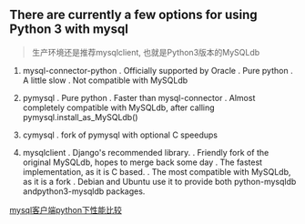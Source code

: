 ## There are currently a few options for using Python 3 with mysql
> 生产环境还是推荐mysqlclient, 也就是Python3版本的MySQLdb

1. mysql-connector-python
. Officially supported by Oracle
. Pure python
. A little slow
. Not compatible with MySQLdb

2. pymysql
. Pure python
. Faster than mysql-connector
. Almost completely compatible with MySQLdb, after calling pymysql.install_as_MySQLdb()

3. cymysql
. fork of pymysql with optional C speedups

4. mysqlclient
. Django's recommended library.
. Friendly fork of the original MySQLdb, hopes to merge back some day
. The fastest implementation, as it is C based.
. The most compatible with MySQLdb, as it is a fork
. Debian and Ubuntu use it to provide both python-mysqldb andpython3-mysqldb packages.



[mysql客户端python下性能比较](https://cloud.tencent.com/developer/article/1399154)